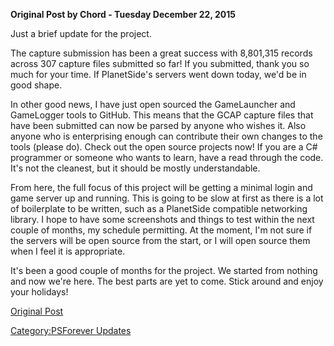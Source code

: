 **Original Post by Chord - Tuesday December 22, 2015**

Just a brief update for the project.

The capture submission has been a great success with 8,801,315 records
across 307 capture files submitted so far! If you submitted, thank you
so much for your time. If PlanetSide's servers went down today, we'd be
in good shape.

In other good news, I have just open sourced the GameLauncher and
GameLogger tools to GitHub. This means that the GCAP capture files that
have been submitted can now be parsed by anyone who wishes it. Also
anyone who is enterprising enough can contribute their own changes to
the tools (please do). Check out the open source projects now! If you
are a C# programmer or someone who wants to learn, have a read through
the code. It's not the cleanest, but it should be mostly understandable.

From here, the full focus of this project will be getting a minimal
login and game server up and running. This is going to be slow at first
as there is a lot of boilerplate to be written, such as a PlanetSide
compatible networking library. I hope to have some screenshots and
things to test within the next couple of months, my schedule permitting.
At the moment, I'm not sure if the servers will be open source from the
start, or I will open source them when I feel it is appropriate.

It's been a good couple of months for the project. We started from
nothing and now we're here. The best parts are yet to come. Stick around
and enjoy your holidays!

[Original Post](http://psforever.net/forum/viewtopic.php?f=11&t=52)

[Category:PSForever Updates](/Category:PSForever_Updates "wikilink")
